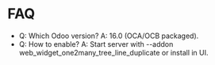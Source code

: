 # FAQ

- Q: Which Odoo version? A: 16.0 (OCA/OCB packaged).
- Q: How to enable? A: Start server with --addon web_widget_one2many_tree_line_duplicate or install in UI.
